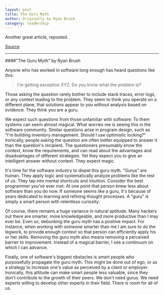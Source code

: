 ```yaml
---
layout: post
title: The Guru Myth
author: Originally by Ryan Brush
category: leadership
---
```


Another great article, reposted.

[Source](http://programmer.97things.oreilly.com/wiki/index.php/The_Guru_Myth)

---

####"The Guru Myth" by Ryan Brush 

Anyone who has worked in software long enough has heard questions like this:

>I'm getting exception XYZ. Do you know what the problem is?

Those asking the question rarely bother to include stack traces, error logs, or any context leading to the problem. They seem to think you operate on a different plane, that solutions appear to you without analysis based on evidence. They think you are a guru.

We expect such questions from those unfamiliar with software: To them systems can seem almost magical. What worries me is seeing this in the software community. Similar questions arise in program design, such as "I'm building inventory management. Should I use optimistic locking?" Ironically, people asking the question are often better equipped to answer it than the question's recipient. The questioners presumably know the context, know the requirements, and can read about the advantages and disadvantages of different strategies. Yet they expect you to give an intelligent answer without context. They expect magic.

It's time for the software industry to dispel this guru myth. "Gurus" are human. They apply logic and systematically analyze problems like the rest of us. They tap into mental shortcuts and intuition. Consider the best programmer you've ever met: At one point that person knew less about software than you do now. If someone seems like a guru, it's because of years dedicated to learning and refining thought processes. A "guru" is simply a smart person with relentless curiosity.

Of course, there remains a huge variance in natural aptitude. Many hackers out there are smarter, more knowledgeable, and more productive than I may ever be. Even so, debunking the guru myth has a positive impact. For instance, when working with someone smarter than me I am sure to do the legwork, to provide enough context so that person can efficiently apply his or her skills. Removing the guru myth also means removing a perceived barrier to improvement. Instead of a magical barrier, I see a continuum on which I can advance.

Finally, one of software's biggest obstacles is smart people who purposefully propagate the guru myth. This might be done out of ego, or as a strategy to increase one's value as perceived by a client or employer. Ironically, this attitude can make smart people less valuable, since they don't contribute to the growth of their peers. We don't need gurus. We need experts willing to develop other experts in their field. There is room for all of us.